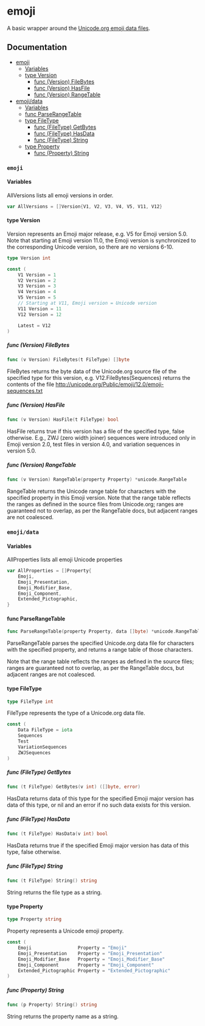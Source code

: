 # emoji

A basic wrapper around the [Unicode.org emoji data files](http://unicode.org/Public/emoji/).

## Documentation

- [emoji](#emoji-1)
   - [Variables](#variables)
   - [type Version](#type-version)
      - [func (Version) FileBytes](#func-version-filebytes)
      - [func (Version) HasFile](#func-version-hasfile)
      - [func (Version) RangeTable](#func-version-rangetable)
- [emoji/data](#emojidata)
   - [Variables](#variables-1)
   - [func ParseRangeTable](#func-parserangetable)
   - [type FileType](#type-filetype)
      - [func (FileType) GetBytes](#func-filetype-getbytes)
      - [func (FileType) HasData](#func-filetype-hasdata)
      - [func (FileType) String](#func-filetype-string)
   - [type Property](#type-property)
      - [func (Property) String](#func-property-string)


### `emoji`

#### Variables

AllVersions lists all emoji versions in order.

```go
var AllVersions = []Version{V1, V2, V3, V4, V5, V11, V12}
```

#### type Version

Version represents an Emoji major release, e.g. V5 for Emoji version
5.0. Note that starting at Emoji version 11.0, the Emoji version is
synchronized to the corresponding Unicode version, so there are no
versions 6-10.

```go
type Version int

const (
    V1 Version = 1
    V2 Version = 2
    V3 Version = 3
    V4 Version = 4
    V5 Version = 5
    // Starting at V11, Emoji version = Unicode version
    V11 Version = 11
    V12 Version = 12

    Latest = V12
)
```

##### func (Version) FileBytes

```go
func (v Version) FileBytes(t FileType) []byte
```

FileBytes returns the byte data of the Unicode.org source file of the
specified type for this version, e.g. V12.FileBytes(Sequences) returns
the contents of the file
<http://unicode.org/Public/emoji/12.0/emoji-sequences.txt>

##### func (Version) HasFile

```go
func (v Version) HasFile(t FileType) bool
```

HasFile returns true if this version has a file of the specified type,
false otherwise. E.g., ZWJ (zero width joiner) sequences were introduced
only in Emoji version 2.0, test files in version 4.0, and variation
sequences in version
5.0.

##### func (Version) RangeTable

```go
func (v Version) RangeTable(property Property) *unicode.RangeTable
```

RangeTable returns the Unicode range table for characters with the
specified property in this Emoji version. Note that the range table
reflects the ranges as defined in the source files from Unicode.org;
ranges are guaranteed not to overlap, as per the RangeTable docs, but
adjacent ranges are not coalesced.

### `emoji/data`

#### Variables

AllProperties lists all emoji Unicode properties 

```go
var AllProperties = []Property{
    Emoji,
    Emoji_Presentation,
    Emoji_Modifier_Base,
    Emoji_Component,
    Extended_Pictographic,
}
```

#### func ParseRangeTable

```go
func ParseRangeTable(property Property, data []byte) *unicode.RangeTable
```

ParseRangeTable parses the specified Unicode.org data file for
characters with the specified property, and returns a range table of
those characters.

Note that the range table reflects the ranges as defined in the source
files; ranges are guaranteed not to overlap, as per the RangeTable docs,
but adjacent ranges are not coalesced.

#### type FileType

```go
type FileType int
```

FileType represents the type of a Unicode.org data file.

```go
const (
	Data FileType = iota
	Sequences
	Test
	VariationSequences
	ZWJSequences
)
```

##### func (FileType) GetBytes

```go
func (t FileType) GetBytes(v int) ([]byte, error)
```
HasData returns data of this type for the specified Emoji major version has data
of this type, or nil and an error if no such data exists for this version.

##### func (FileType) HasData

```go
func (t FileType) HasData(v int) bool
```

HasData returns true if the specified Emoji major version has data of this type,
false otherwise.

##### func (FileType) String

```go
func (t FileType) String() string
```

String returns the file type as a string.

#### type Property

```go
type Property string
```

Property represents a Unicode emoji property.

```go
const (
	Emoji                 Property = "Emoji"
	Emoji_Presentation    Property = "Emoji_Presentation"
	Emoji_Modifier_Base   Property = "Emoji_Modifier_Base"
	Emoji_Component       Property = "Emoji_Component"
	Extended_Pictographic Property = "Extended_Pictographic"
)
```

##### func (Property) String

```go
func (p Property) String() string
```

String returns the property name as a string.
